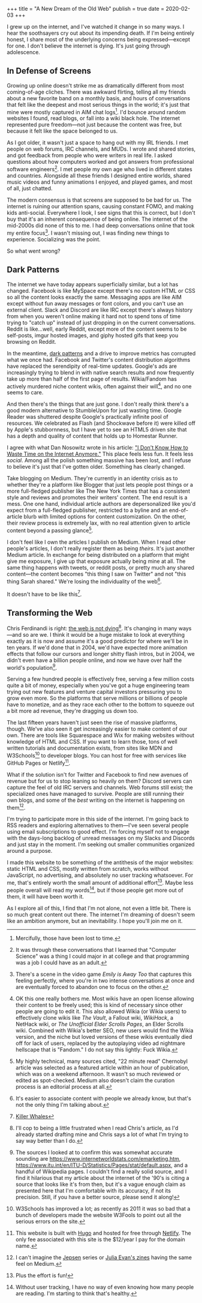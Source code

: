 +++
title = "A New Dream of the Old Web"
publish = true
date = 2020-02-03
+++

I grew up on the internet, and I've watched it change in so many ways. I hear
the soothsayers cry out about its impending death. If I'm being entirely
honest, I share most of the underlying concerns being expressed—except for one.
I don't believe the internet is dying. It's just going through adolescence.

## In Defense of Screens

Growing up online doesn't strike me as dramatically different from most
coming-of-age cliches. There was awkward flirting, telling all my friends about
a new favorite band on a monthly basis, and hours of conversations that felt
like the deepest and most serious things in the world; it's just that mine were
mostly captured in AIM chat logs[^1]. I'd bounce around random websites I found,
read blogs, or fall into a wiki black hole. The internet represented pure
freedom—not just because the content was free, but because it felt like the
space belonged to us.

As I got older, it wasn't just a space to hang out with my IRL friends. I met
people on web forums, IRC channels, and MUDs. I wrote and shared stories, and
got feedback from people who were writers in real life. I asked questions about
how computers worked and got answers from professional software engineers[^2].
I met people my own age who lived in different states and countries. Alongside
all these friends I designed entire worlds, shared music videos and funny
animations I enjoyed, and played games, and most of all, just chatted.

The modern consensus is that screens are supposed to be bad for us. The
internet is ruining our attention spans, causing constant FOMO, and making kids
anti-social. Everywhere I look, I see signs that this is correct, but I don't
buy that it's an inherent consequence of being online. The internet of the
mid-2000s did none of this to me. I had deep conversations online that took my
entire focus[^3]. I wasn't missing out, I was finding new things to experience.
Socializing was the point.

So what went wrong?

[^1]: Mercifully, those have been lost to time.

[^2]: It was through these conversations that I learned that "Computer Science"
    was a thing I could major in at college and that programming was a job I
    could have as an adult.

[^3]: There's a scene in the video game _Emily is Away Too_ that captures this
    feeling perfectly, where you're in two intense conversations at once and
    are eventually forced to abandon one to focus on the other.

## Dark Patterns

The internet we have today appears superficially similar, but a lot has
changed. Facebook is like MySpace except there's no custom HTML or CSS so all
the content looks exactly the same. Messaging apps are like AIM except without
fun away messages or font colors, and you can't use an external client. Slack
and Discord are like IRC except there's always history from when you weren't
online making it hard not to spend tons of time trying to "catch up" instead of
just dropping in on the current conversations. Reddit is like...well, early
Reddit, except more of the content seems to be self-posts, imgur hosted images,
and giphy hosted gifs that keep you browsing on Reddit.

In the meantime, [dark patterns](https://www.darkpatterns.org/) and a drive to
improve metrics has corrupted what we once had. Facebook and Twitter's content
distribution algorithms have replaced the serendipity of real-time updates.
Google's ads are increasingly trying to blend in with native search results and
now frequently take up more than half of the first page of results.
Wikia/Fandom has actively murdered niche content wikis, often against their
will[^4], and no one seems to care.

And then there's the things that are just gone. I don't really think there's a
good modern alternative to StumbleUpon for just wasting time. Google Reader was
shuttered despite Google's practically infinite pool of resources. We
celebrated as Flash (and Shockwave before it) were killed off by Apple's
stubbornness, but I have yet to see an HTML5 driven site that has a depth and
quality of content that holds up to Homestar Runner.

I agree with what Dan Nosowitz wrote in his article: ["I Don't Know How to
Waste Time on the Internet Anymore."](https://nymag.com/intelligencer/2018/05/i-dont-know-how-to-waste-time-on-the-internet-anymore.html)
This place feels less fun. It feels less _social_.  Among all the polish
something massive has been lost, and I refuse to believe it's just that I've
gotten older. Something has clearly changed.

Take blogging on Medium. They're currently in an identity crisis as to whether
they're a platform like Blogger that just lets people post things or a more
full-fledged publisher like The New York Times that has a consistent style and
reviews and promotes their writers' content. The end result is a mess. One one
hand, individual article authors are depersonalized like you'd expect from a
full-fledged publisher, restricted to a byline and an end-of-article blurb with
limited options for content customization. On the other, their review process
is extremely lax, with no real attention given to article content beyond a
passing glance[^5].

I don't feel like I own the articles I publish on Medium. When I read other
people's articles, I don't really register them as being _theirs_. It's just
another Medium article. In exchange for being distributed on a platform that
might give me exposure, I give up that exposure actually being mine at all. The
same thing happens with tweets, or reddit posts, or pretty much any shared
content—the content becomes "this thing I saw on Twitter" and not "this thing
Sarah shared." We're losing the individuality of the web[^6].

It doesn't have to be like this[^7].

[^4]: OK this one really bothers me. Most wikis have an open license allowing
    their content to be freely used; this is kind of necessary since other
    people are going to edit it. This also allowed Wikia (or Wikia users) to
    effectively clone wikis like _The Vault_, a Fallout wiki, _WikiHack_, a
    NetHack wiki, or _The Unofficial Elder Scrolls Pages_, an Elder Scrolls
    wiki.  Combined with Wikia's better SEO, new users would find the Wikia
    version, and the niche but loved versions of these wikis eventually died
    off for lack of users, replaced by the autoplaying video ad nightmare
    hellscape that is "Fandom." I do not say this lightly: Fuck Wikia.

[^5]: My highly technical, many sources cited, "22 minute read" Chernobyl
    article was selected as a featured article within an hour of publication,
    which was on a weekend afternoon. It wasn't so much reviewed or edited as
    spot-checked. Medium also doesn't claim the curation process is an
    editorial process at all.

[^6]: It's easier to associate content with people we already know, but that's
    not the only thing I'm talking about.

[^7]: [Killer Whales](https://www.youtube.com/watch?v=ccztRby3FAk)

## Transforming the Web

Chris Ferdinandi is right: [the web is not
dying](https://gomakethings.com/the-web-is-not-dying/)[^8]. It's changing in
many ways—and so are we. I think it would be a huge mistake to look at
everything exactly as it is now and assume it's a good predictor for where
we'll be in ten years. If we'd done that in 2004, we'd have expected more
animation effects that follow our cursors and longer shitty flash intros, but
in 2004, we didn't even have a billion people online, and now we have over half
the world's population[^9].

Serving a few hundred people is effectively free, serving a few million costs
quite a bit of money, especially when you've got a huge engineering team trying
out new features and venture capital investors pressuring you to grow even
more. So the platforms that serve millions or billions of people have to
monetize, and as they race each other to the bottom to squeeze out a bit more
ad revenue, they're dragging us down too.

The last fifteen years haven't just seen the rise of massive platforms, though.
We've also seen it get increasingly easier to make content of our own. There
are tools like Squarespace and Wix for making websites without knowledge of
HTML and CSS. If you want to learn those, tons of well written tutorials and
documentation exists, from sites like MDN and W3Schools[^10] to developer
blogs. You can host for free with services like GitHub Pages or Netlify[^11].

What if the solution isn't for Twitter and Facebook to find new avenues of
revenue but for us to stop leaning so heavily on them? Discord servers can
capture the feel of old IRC servers and channels. Web forums still exist; the
specialized ones have managed to survive. People are still running their own
blogs, and some of the _best_ writing on the internet is happening on
them[^12].

I'm trying to participate more in this side of the internet. I'm going back to
RSS readers and exploring alternatives to them—I've seen several people using
email subscriptions to good effect. I'm forcing myself not to engage with the
days-long backlog of unread messages on my Slacks and Discords and just stay in
the moment. I'm seeking out smaller communities organized around a purpose.

I made this website to be something of the antithesis of the major websites:
static HTML and CSS, mostly written from scratch, works without JavaScript, no
advertising, and absolutely no user tracking whatsoever. For me, that's
entirely worth the small amount of additional effort[^13]. Maybe less people
overall will read my words[^14], but if those people get more out of them, it
will have been worth it.

As I explore all of this, I find that I'm not alone, not even a little bit.
There is so much great content out there. The internet I'm dreaming of doesn't
seem like an ambition anymore, but an inevitability. I hope you'll join me on
it.

[^8]: I'll cop to being a little frustrated when I read Chris's article, as I'd
    already started drafting mine and Chris says a lot of what I'm trying to
    say way better than I do.

[^9]: The sources I looked at to confirm this was somewhat accurate sounding
    are https://www.internetworldstats.com/emarketing.htm,
    https://www.itu.int/en/ITU-D/Statistics/Pages/stat/default.aspx, and a
    handful of Wikipedia pages. I couldn't find a really solid source, and I
    find it hilarious that my article about the internet of the '90's is citing
    a source that looks like it's from then, but it's a vague enough claim as
    presented here that I'm comfortable with its accuracy, if not its
    precision.  Still, if you have a better source, please send it along!

[^10]: W3Schools has improved a lot; as recently as 2011 it was so bad that a
    bunch of developers made the website W3Fools to point out all the serious
    errors on the site.

[^11]: This website is built with [Hugo](https://gohugo.io/) and hosted for free
    through [Netlify](https://www.netlify.com/). The only fee associated with
    this site is the $12/year I pay for the domain name.

[^12]: I can't imagine the [Jepsen](https://aphyr.com/tags/jepsen) series or
    [Julia Evan's zines](https://wizardzines.com/) having the same feel on
    Medium.

[^13]: Plus the effort is fun!

[^14]: Without user tracking, I have no way of even knowing how many people are
    reading. I'm starting to think that's healthy.
